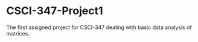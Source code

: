 # CSCI-347-Project1
The first assigned project for CSCI-347 dealing with basic data analysis of matrices.

